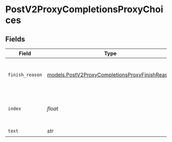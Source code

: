 # PostV2ProxyCompletionsProxyChoices


## Fields

| Field                                                                                                  | Type                                                                                                   | Required                                                                                               | Description                                                                                            |
| ------------------------------------------------------------------------------------------------------ | ------------------------------------------------------------------------------------------------------ | ------------------------------------------------------------------------------------------------------ | ------------------------------------------------------------------------------------------------------ |
| `finish_reason`                                                                                        | [models.PostV2ProxyCompletionsProxyFinishReason](../models/postv2proxycompletionsproxyfinishreason.md) | :heavy_check_mark:                                                                                     | The reason the model stopped generating tokens.                                                        |
| `index`                                                                                                | *float*                                                                                                | :heavy_check_mark:                                                                                     | The index of the choice in the list of choices.                                                        |
| `text`                                                                                                 | *str*                                                                                                  | :heavy_check_mark:                                                                                     | N/A                                                                                                    |